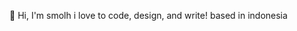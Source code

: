 👋 Hi, I'm smolh
i love to code, design, and write!
based in indonesia

<!---
smolh/smolh is a ✨ special ✨ repository because its `README.md` (this file) appears on your GitHub profile.
You can click the Preview link to take a look at your changes.
--->
